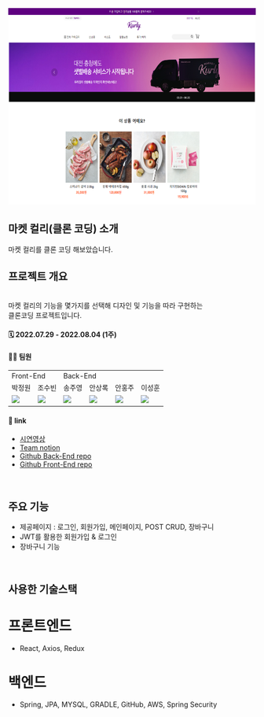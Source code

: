 <div align = center>
<img src="src/main/resources/image/kurly.PNG" width="700" height="400" />
</div>

## 마켓 컬리(클론 코딩) 소개
마켓 컬리를 클론 코딩 해보았습니다.
## 프로젝트 개요
<br>
마켓 컬리의 기능을 몇가지를 선택해 디자인 및 기능을 따라 구현하는 
<br>
클론코딩 프로젝트입니다. 

#### 🗓 2022.07.29 - 2022.08.04 (1주)
#### 🙋‍♂️ 팀원

<table>
  <tr>
    <td colspan="2">Front-End</td>
    <td colspan="4">Back-End</td>
  </tr>
  <tr>
    <td>박정원</td>
    <td>조수빈</td>
    <td>송주영</td>
    <td>안상록</td>
    <td>안홍주</td>
    <td>이성훈</td>
  </tr>
  <tr>
    <td><img src="https://img.shields.io/badge/React-61DAFB?style=flat-square&logo=React&logoColor=white"/></td>
    <td><img src="https://img.shields.io/badge/React-61DAFB?style=flat-square&logo=React&logoColor=white"/></td>
    <td><img src="https://img.shields.io/badge/Springboot-6DB33F?style=flat-square&logo=Springboot&logoColor=white"/></td>
    <td><img src="https://img.shields.io/badge/Springboot-6DB33F?style=flat-square&logo=Springboot&logoColor=white"/></td>
    <td><img src="https://img.shields.io/badge/Springboot-6DB33F?style=flat-square&logo=Springboot&logoColor=white"/></td>
    <td><img src="https://img.shields.io/badge/Springboot-6DB33F?style=flat-square&logo=Springboot&logoColor=white"/></td>
  </tr>
</table>


#### 🔗 link

- [시연영상]()
- [Team notion](https://invincible-flag-377.notion.site/SA-3-395d4213d8b340c0a095245fdcd6aa8d)
- [Github Back-End repo](https://github.com/AhnSangRok/Kurly_clone)
- [Github Front-End repo](https://github.com/whtnqls124578/CloneCodding)

<br>

## 주요 기능
- 제공페이지 : 로그인, 회원가입, 메인페이지, POST CRUD, 장바구니
- JWT를 활용한 회원가입 & 로그인
- 장바구니 기능

<br>

## 사용한 기술스택
# 프론트엔드
- React, Axios, Redux
# 백엔드
- Spring, JPA, MYSQL, GRADLE, GitHub, AWS, Spring Security
